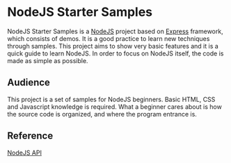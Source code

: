 # NodeJS Starter Samples
NodeJS Starter Samples is a [NodeJS](https://nodejs.org/en/) project based on [Express](https://expressjs.com/) framework, which consists of demos. It is a good practice to learn new techniques through samples. This project aims to show very basic features and it is a quick guide to learn NodeJS. In order to focus on NodeJS itself, the code is made as simple as possible.

## Audience
This project is a set of samples for NodeJS beginners. Basic HTML, CSS and Javascript knowledge is required. What a beginner cares about is how the source code is organized, and where the program entrance is.


## Reference
[NodeJS API](https://nodejs.org/api/) 
